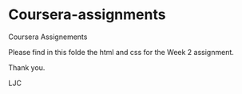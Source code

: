 # Coursera-assignments
Coursera Assignements

Please find in this folde the html and css for the Week 2 assignment.

Thank you.

LJC
